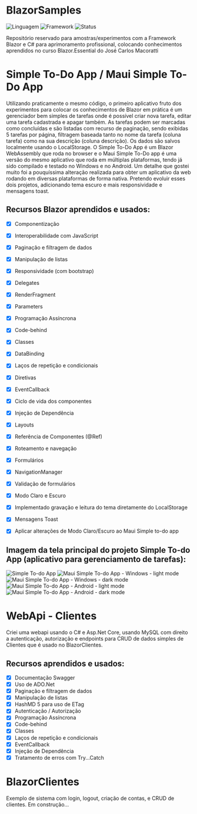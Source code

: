 # BlazorSamples

![Linguagem](https://img.shields.io/badge/Linguagem-C%20Sharp-purple)
![Framework](https://img.shields.io/badge/Framework-Blazor-purple)
![Status](https://img.shields.io/badge/Status-In%20Progress-brightgreen)
 
 Repositório reservado para amostras/experimentos com a Framework Blazor e C# para aprimoramento profissional, colocando conhecimentos aprendidos no curso Blazor.Essential do José Carlos Macoratti

 # Simple To-Do App / Maui Simple To-Do App

Utilizando praticamente o mesmo código, o primeiro aplicativo fruto dos experimentos para colocar os conhecimentos de Blazor em prática é um gerenciador bem simples de tarefas onde é possível criar nova tarefa, editar uma tarefa cadastrada e apagar também. As tarefas podem ser marcadas como concluídas e são listadas com recurso de paginação, sendo exibidas 5 tarefas por página, filtragem baseada tanto no nome da tarefa (coluna tarefa) como na sua descrição (coluna descrição). Os dados são salvos localmente usando o LocalStorage. O Simple To-Do App é um Blazor WebAssembly que roda no browser e o Maui Simple To-Do app é uma versão do mesmo aplicativo que roda em múltiplas plataformas, tendo já sido compilado e testado no Windows e no Android. Um detalhe que gostei muito foi a pouquíssima alteração realizada para obter um aplicativo da web rodando em diversas plataformas de forma nativa. Pretendo evoluir esses dois projetos, adicionando tema escuro e mais responsividade e mensagens toast.

## Recursos Blazor aprendidos e usados:
- [X] Componentização
- [X] Interoperabilidade com JavaScript
- [X] Paginação e filtragem de dados
- [X] Manipulação de listas
- [X] Responsividade (com bootstrap)
- [X] Delegates
- [X] RenderFragment
- [X] Parameters
- [X] Programação Assíncrona
- [X] Code-behind
- [X] Classes
- [X] DataBinding
- [X] Laços de repetição e condicionais
- [X] Diretivas
- [X] EventCallback
- [X] Ciclo de vida dos componentes
- [X] Injeção de Dependência
- [X] Layouts
- [X] Referência de Componentes (@Ref)
- [X] Roteamento e navegação
- [X] Formulários
- [X] NavigationManager
- [X] Validação de formulários
- [X] Modo Claro e Escuro
- [X] Implementado gravação e leitura do tema diretamente do LocalStorage
- [X] Mensagens Toast
- [X] Aplicar alterações de Modo Claro/Escuro ao Maui Simple to-do app


## Imagem da tela principal do projeto Simple To-do App (aplicativo para gerenciamento de tarefas):

 ![Simple To-do App](https://github.com/rafael-figueiredo-alves/BlazorSamples/blob/main/images/Tela_Inicial_SimpleToDoApp.jpeg)
 ![Maui Simple To-do App - Windows - light mode](https://github.com/rafael-figueiredo-alves/BlazorSamples/blob/main/images/Windows-light.png)
 ![Maui Simple To-do App - Windows - dark mode](https://github.com/rafael-figueiredo-alves/BlazorSamples/blob/main/images/Windows-dark.png)
 ![Maui Simple To-do App - Android - light mode](https://github.com/rafael-figueiredo-alves/BlazorSamples/blob/main/images/Mobile-light.png)
 ![Maui Simple To-do App - Android - dark mode](https://github.com/rafael-figueiredo-alves/BlazorSamples/blob/main/images/Mobile-dark.png)

 # WebApi - Clientes

 Criei uma webapi usando o C# e Asp.Net Core, usando MySQL com direito a autenticação, autorização e endpoints para CRUD de dados simples de Clientes que é usado no BlazorClientes.

 ## Recursos aprendidos e usados:
- [X] Documentação Swagger
- [X] Uso de ADO.Net
- [X] Paginação e filtragem de dados
- [X] Manipulação de listas
- [X] HashMD 5 para uso de ETag
- [X] Autenticação / Autorização
- [X] Programação Assíncrona
- [X] Code-behind
- [X] Classes
- [X] Laços de repetição e condicionais
- [X] EventCallback
- [X] Injeção de Dependência
- [X] Tratamento de erros com Try...Catch

 # BlazorClientes

 Exemplo de sistema com login, logout, criação de contas, e CRUD de clientes. Em construção...